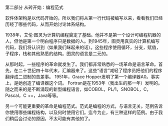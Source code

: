 第二部分 从砖开始：编程范式

软件体架构是以代码开始的，所以我们将从第一行代码被编写以来，看看我们已经历经了哪些代码，从而开始讨论体系结构。 

1938年，艾伦·图灵为计算机编程奠定了基础。他并不是第一个设计可编程机器的人，但他是第一个明白程序只是数据的人。到1945年，图灵用真实的计算机编写代码，我们将认识到（如果我们眯起来的话）。这些程序使用循环，分支，赋值，子程序，栈和其他熟悉的结构。图灵的语言是二元的。

从那时起，一些程序的革命就发生了。我们都非常熟悉的一场革命是语言革命。首先，在二十世纪四十年代末，汇编器来了。这些“语言”减轻了程序员把他们的程序翻译成二进制的苦差事。 1951年，Grace Hopper发明了第一个编译器A0。事实上，是她创造了编译器这个词。 Fortran是在1953年（我出生的那一年）发明的。随之而来的是不断涌现的新型编程语言，如COBOL，PL/1，SNOBOL，C，Pascal，C ++，Java等等。

另一个可能更重要的革命是编程范式。范式是编程的方式，与语言无关。范例告诉你使用哪些编程结构，以及何时使用它们。迄今为止，有三种这样的范例。由于我们稍后会讨论的原因，不太可能有其他的了。